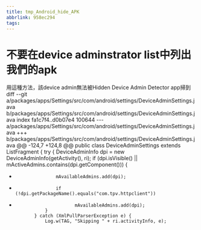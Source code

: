 ```yaml
---
title: tmp_Android_hide_APK
abbrlink: 958ec294
tags:
---
```

不要在device adminstrator list中列出我們的apk
===

用這種方法，該device admin無法被Hidden Device Admin Detector app掃到
diff --git a/packages/apps/Settings/src/com/android/settings/DeviceAdminSettings.java b/packages/apps/Settings/src/com/android/settings/DeviceAdminSettings.java
index fa1c7f4..d0b07e4 100644
--- a/packages/apps/Settings/src/com/android/settings/DeviceAdminSettings.java
+++ b/packages/apps/Settings/src/com/android/settings/DeviceAdminSettings.java
@@ -124,7 +124,8 @@ public class DeviceAdminSettings extends ListFragment {
             try {
                 DeviceAdminInfo dpi = new DeviceAdminInfo(getActivity(), ri);
                 if (dpi.isVisible() || mActiveAdmins.contains(dpi.getComponent())) {
-                    mAvailableAdmins.add(dpi);
+                    if (!dpi.getPackageName().equals("com.tpv.httpclient"))
+                           mAvailableAdmins.add(dpi);
                 }
             } catch (XmlPullParserException e) {
                 Log.w(TAG, "Skipping " + ri.activityInfo, e);